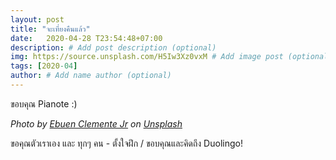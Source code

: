 ```yaml
---
layout: post
title: "จะเที่ยงคืนแล้ว"
date:   2020-04-28 T23:54:48+07:00
description: # Add post description (optional)
img: https://source.unsplash.com/H5Iw3Xz0vxM # Add image post (optional)
tags: [2020-04]
author: # Add name author (optional)
---
```

ขอบคุณ Pianote :)

*Photo by [Ebuen Clemente Jr](https://unsplash.com/@ebuenclemente205) on [Unsplash](https://unsplash.com)*

<i class="fa fa-child" style="color:plum"></i>

ขอคุณตัวเราเอง และ ทุกๆ คน - ตั้งใจฝึก / ขอบคุณและคิดถึง Duolingo!
